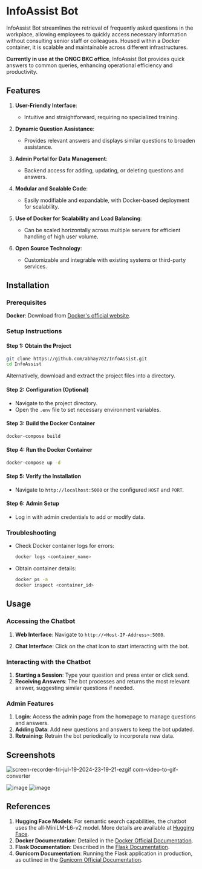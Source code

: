 # InfoAssist Bot

InfoAssist Bot streamlines the retrieval of frequently asked questions in the workplace, allowing employees to quickly access necessary information without consulting senior staff or colleagues. Housed within a Docker container, it is scalable and maintainable across different infrastructures.

**Currently in use at the ONGC BKC office**, InfoAssist Bot provides quick answers to common queries, enhancing operational efficiency and productivity.

## Features

1. **User-Friendly Interface**:
   - Intuitive and straightforward, requiring no specialized training.

2. **Dynamic Question Assistance**:
   - Provides relevant answers and displays similar questions to broaden assistance.

3. **Admin Portal for Data Management**:
   - Backend access for adding, updating, or deleting questions and answers.

4. **Modular and Scalable Code**:
   - Easily modifiable and expandable, with Docker-based deployment for scalability.

5. **Use of Docker for Scalability and Load Balancing**:
   - Can be scaled horizontally across multiple servers for efficient handling of high user volume.

6. **Open Source Technology**:
   - Customizable and integrable with existing systems or third-party services.

## Installation

### Prerequisites
**Docker**: Download from [Docker's official website](https://www.docker.com/products/docker-desktop).

### Setup Instructions

#### Step 1: Obtain the Project
```bash
git clone https://github.com/abhay702/InfoAssist.git
cd InfoAssist
```
Alternatively, download and extract the project files into a directory.

#### Step 2: Configuration (Optional)
- Navigate to the project directory.
- Open the `.env` file to set necessary environment variables.

#### Step 3: Build the Docker Container
```bash
docker-compose build
```

#### Step 4: Run the Docker Container
```bash
docker-compose up -d
```

#### Step 5: Verify the Installation
- Navigate to `http://localhost:5000` or the configured `HOST` and `PORT`.

#### Step 6: Admin Setup
- Log in with admin credentials to add or modify data.

### Troubleshooting
- Check Docker container logs for errors:
  ```bash
  docker logs <container_name>
  ```
- Obtain container details:
  ```bash
  docker ps -a
  docker inspect <container_id>
  ```

## Usage

### Accessing the Chatbot
1. **Web Interface**: Navigate to `http://<Host-IP-Address>:5000`.

2. **Chat Interface**: Click on the chat icon to start interacting with the bot.

### Interacting with the Chatbot
1. **Starting a Session**: Type your question and press enter or click send.
2. **Receiving Answers**: The bot processes and returns the most relevant answer, suggesting similar questions if needed.

### Admin Features
1. **Login**: Access the admin page from the homepage to manage questions and answers.
2. **Adding Data**: Add new questions and answers to keep the bot updated.
3. **Retraining**: Retrain the bot periodically to incorporate new data.

## Screenshots

![screen-recorder-fri-jul-19-2024-23-19-21-ezgif com-video-to-gif-converter](https://github.com/user-attachments/assets/0cdd2ba2-fcc7-44ce-8a27-b652cc15a6c6)

![image](https://github.com/user-attachments/assets/ce1315e1-c583-4220-9f84-eab41f96d219)
![image](https://github.com/user-attachments/assets/71cd82f2-54c2-4836-8def-52a8fc1ab148)

## References

1. **Hugging Face Models**: For semantic search capabilities, the chatbot uses the all-MiniLM-L6-v2 model. More details are available at [Hugging Face](https://huggingface.co/).
2. **Docker Documentation**: Detailed in the [Docker Official Documentation](https://docs.docker.com/).
3. **Flask Documentation**: Described in the [Flask Documentation](https://flask.palletsprojects.com/).
4. **Gunicorn Documentation**: Running the Flask application in production, as outlined in the [Gunicorn Official Documentation](https://gunicorn.org/).
